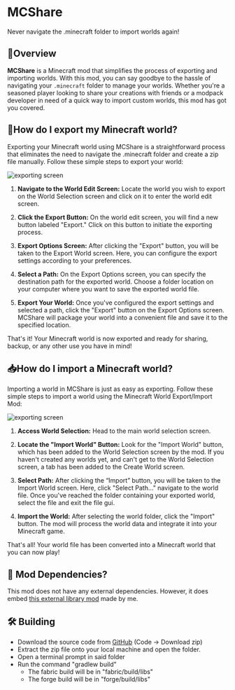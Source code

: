 
# MCShare

Never navigate the .minecraft folder to import worlds again!

## 📝Overview

**MCShare** is a Minecraft mod that simplifies the process of exporting and importing worlds. With this mod, you can say goodbye to the hassle of navigating your `.minecraft` folder to manage your worlds. Whether you're a seasoned player looking to share your creations with friends or a modpack developer in need of a quick way to import custom worlds, this mod has got you covered.

## 🚀How do I export my Minecraft world?

Exporting your Minecraft world using MCShare is a straightforward process that eliminates the need to navigate the .minecraft folder and create a zip file manually. Follow these simple steps to export your world:

![exporting screen](https://boxadactle.dev/img/mcshare/export_screen.png)

1. **Navigate to the World Edit Screen:** Locate the world you wish to export on the World Selection screen and click on it to enter the world edit screen.

2. **Click the Export Button:** On the world edit screen, you will find a new button labeled "Export." Click on this button to initiate the exporting process.

3. **Export Options Screen:** After clicking the "Export" button, you will be taken to the Export World screen. Here, you can configure the export settings according to your preferences.

4. **Select a Path:** On the Export Options screen, you can specify the destination path for the exported world. Choose a folder location on your computer where you want to save the exported world file.

5. **Export Your World:** Once you've configured the export settings and selected a path, click the "Export" button on the Export Options screen. MCShare will package your world into a convenient file and save it to the specified location.

That's it! Your Minecraft world is now exported and ready for sharing, backup, or any other use you have in mind!

## 📥How do I import a Minecraft world?

Importing a world in MCShare is just as easy as exporting. Follow these simple steps to import a world using the Minecraft World Export/Import Mod:

![exporting screen](https://boxadactle.dev/img/mcshare/import_screen.png)

1. **Access World Selection:** Head to the main world selection screen.

2. **Locate the "Import World" Button:** Look for the "Import World" button, which has been added to the World Selection screen by the mod. If you haven't created any worlds yet, and can't get to the World Selection screen, a tab has been added to the Create World screen.

3. **Select Path:** After clicking the “Import” button, you will be taken to the Import World screen. Here, click "Select Path..." navigate to the world file. Once you've reached the folder containing your exported world, select the file and exit the file gui.

4. **Import the World:** After selecting the world folder, click the "Import" button. The mod will process the world data and integrate it into your Minecraft game.

That's all! Your world file has been converted into a Minecraft world that you can now play!

## 🔗 Mod Dependencies?
This mod does not have any external dependencies. However, it does embed [this external library mod](https://github.com/Boxadactle/BoxLib) made by me.

## 🛠 Building

* Download the source code from [GitHub](https://github.com/Boxadactle/MCShare/) (Code -> Download zip)
*  Extract the zip file onto your local machine and open the folder.
* Open a terminal prompt in said folder
* Run the command "gradlew build"
   	* The fabric build will be in "fabric/build/libs"
	* The forge build will be in "forge/build/libs"
